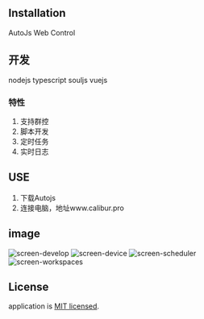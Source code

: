 ## Installation

AutoJs Web Control

## 开发

nodejs typescript souljs vuejs

### 特性

1. 支持群控
2. 脚本开发
3. 定时任务
4. 实时日志

## USE
1. 下载Autojs
2. 连接电脑，地址www.calibur.pro

## image

![screen-develop](https://raw.githubusercontent.com/zrk1993/autojs-web-control/master/image/develop.png)
![screen-device](https://raw.githubusercontent.com/zrk1993/autojs-web-control/master/image/device.png)
![screen-scheduler](https://raw.githubusercontent.com/zrk1993/autojs-web-control/master/image/scheduler.png)
![screen-workspaces](https://raw.githubusercontent.com/zrk1993/autojs-web-control/master/image/workspaces.png)

## License

application is [MIT licensed](LICENSE).
